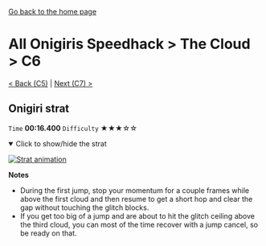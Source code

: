 [Go back to the home page](https://github.com/Doublevil/scbspeedrun)

# All Onigiris Speedhack > The Cloud > C6

[< Back (C5)](https://github.com/Doublevil/scbspeedrun/blob/main/levels/arb_sh/C/C5.md) | [Next (C7) >](https://github.com/Doublevil/scbspeedrun/blob/main/levels/arb_sh/C/C7.md)

## Onigiri strat

`Time` **00:16.400** `Difficulty` ★★★☆☆
<details open>
  <summary>Click to show/hide the strat</summary>

  [![Strat animation](https://github.com/Doublevil/scbspeedrun/blob/main/media/levels/C/C6_Onigiri.webp)](https://github.com/Doublevil/scbspeedrun/blob/main/media/levels/C/C6_Onigiri.mp4?raw=true)

  **Notes**
  - During the first jump, stop your momentum for a couple frames while above the first cloud and then resume to get a short hop and clear the gap without touching the glitch blocks.
  - If you get too big of a jump and are about to hit the glitch ceiling above the third cloud, you can most of the time recover with a jump cancel, so be ready on that.
</details>
